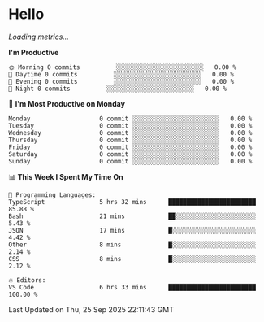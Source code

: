 # Hello

<!-- METRICS:START -->
<p><em>Loading metrics…</em></p>
<!-- METRICS:END -->

<!--START_SECTION:waka-->
**I'm Productive**

```text
🌞 Morning 0 commits          ░░░░░░░░░░░░░░░░░░░░░░░░   0.00 % 
🌆 Daytime 0 commits          ░░░░░░░░░░░░░░░░░░░░░░░░   0.00 % 
🌃 Evening 0 commits          ░░░░░░░░░░░░░░░░░░░░░░░░   0.00 % 
🌙 Night 0 commits          ░░░░░░░░░░░░░░░░░░░░░░░░   0.00 % 
```
📅 **I'm Most Productive on Monday**

```text
Monday                   0 commit ░░░░░░░░░░░░░░░░░░░░░░░░   0.00 % 
Tuesday                  0 commit ░░░░░░░░░░░░░░░░░░░░░░░░   0.00 % 
Wednesday                0 commit ░░░░░░░░░░░░░░░░░░░░░░░░   0.00 % 
Thursday                 0 commit ░░░░░░░░░░░░░░░░░░░░░░░░   0.00 % 
Friday                   0 commit ░░░░░░░░░░░░░░░░░░░░░░░░   0.00 % 
Saturday                 0 commit ░░░░░░░░░░░░░░░░░░░░░░░░   0.00 % 
Sunday                   0 commit ░░░░░░░░░░░░░░░░░░░░░░░░   0.00 % 
```

📊 **This Week I Spent My Time On**

```text
💬 Programming Languages: 
TypeScript               5 hrs 32 mins      ████████████████████████   85.88 % 
Bash                     21 mins            ██░░░░░░░░░░░░░░░░░░░░░░   5.43 % 
JSON                     17 mins            █░░░░░░░░░░░░░░░░░░░░░░░   4.42 % 
Other                    8 mins             █░░░░░░░░░░░░░░░░░░░░░░░   2.14 % 
CSS                      8 mins             █░░░░░░░░░░░░░░░░░░░░░░░   2.12 % 

🔥 Editors: 
VS Code                  6 hrs 33 mins      ████████████████████████   100.00 % 
```

 Last Updated on Thu, 25 Sep 2025 22:11:43 GMT
<!--END_SECTION:waka-->
